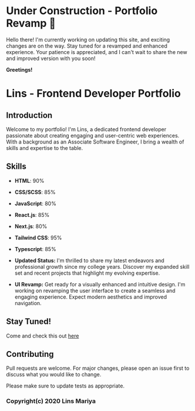 # Under Construction - Portfolio Revamp 🚧

Hello there! I'm currently working on updating this site, and exciting changes are on the way. Stay tuned for a revamped and enhanced experience. Your patience is appreciated, and I can't wait to share the new and improved version with you soon!


**Greetings!**

# Lins - Frontend Developer Portfolio

## Introduction

Welcome to my portfolio! I'm Lins, a dedicated frontend developer passionate about creating engaging and user-centric web experiences. With a background as an Associate Software Engineer, I bring a wealth of skills and expertise to the table.

## Skills

- **HTML**: 90%
- **CSS/SCSS**: 85%
- **JavaScript**: 80%
- **React.js**: 85%
- **Next.js**: 80%
- **Tailwind CSS**: 95%
- **Typescript**: 85%

- **Updated Status:** I'm thrilled to share my latest endeavors and professional growth since my college years. Discover my expanded skill set and recent projects that highlight my evolving expertise.

- **UI Revamp:** Get ready for a visually enhanced and intuitive design. I'm working on revamping the user interface to create a seamless and engaging experience. Expect modern aesthetics and improved navigation.

## Stay Tuned!



Come and check this out [here](https://linsmariya.github.io)  



## Contributing
Pull requests are welcome. For major changes, please open an issue first to discuss what you would like to change.

Please make sure to update tests as appropriate.



### Copyright(c) 2020 Lins Mariya


